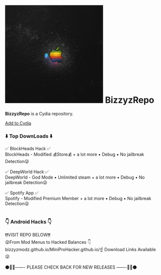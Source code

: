 
  
<body>

<div class="container">
	<h1><img src="bizzy2.png"> BizzyzRepo</h1>
</div>

<div class="container">
	<div class="well">
		<p><span class="text-primary"><b>BizzyzRepo</span></b> is a Cydia repository.</p>
		<a class="btn btn-sm btn-default" href="cydia://url/https://cydia.saurik.com/api/share#?source=https://BizzyzModz.github.io/BizzyzRepo/">Add to Cydia</a>
	</div>
</div>

<div class="container">
  <h3 id="wells" class="page-header">⬇️ Top DownLoads ⬇️</h3>
</div>

</div>

<div class="container">
	<div class="panel panel-default">
	  <div class="panel-heading">✅ BlockHeads Hack ✅</div>
	  <div class="panel-body">
		BlockHeads - Modified 💰Store💰 + a lot more  ▪️ Debug ▪️ No jailbreak Detection😜<br /><br />
	  </div>
	</div>

<div class="container">
	<div class="panel panel-default">
	  <div class="panel-heading">✅ DeepWorld Hack ✅</div>
	  <div class="panel-body">
		DeepWorld - God Mode ▪️ Unlimited steam + a lot more  ▪️ Debug ▪️ No jailbreak Detection😜<br /><br />
	  </div>
	</div>

<div class="container">
	<div class="panel panel-default">
	  <div class="panel-heading">✅ Spotify App ✅</div>
	  <div class="panel-body">
		Spotify - Modified Premium Member + a lot more  ▪️ Debug ▪️ No jailbreak Detection😜<br /><br />
	  </div>
	</div>

  <h3 id="wells" class="page-header"> 👇 Android Hacks 👇</h3>
</div>

<div class="container">
	<div class="panel panel-default">
	  <div class="panel-heading">❗️❗️VISIT REPO BELOW❗️❗️</div>
	  <div class="panel-body">        
😜From Mod Menus to Hacked Balances 👇bizzyzmodz.github.io/MiniProHacker.github.io/☝️
Download Links Available 😜<br /><br />
	  </div>
	</div>
  <div class="panel-body">
		 ⚫️🔴🔵——- PLEASE CHECK BACK FOR NEW RELEASES ——-🔵🔴⚫️<br /><br />
	  </div>
	</div>

</div>

</body>
</html>
